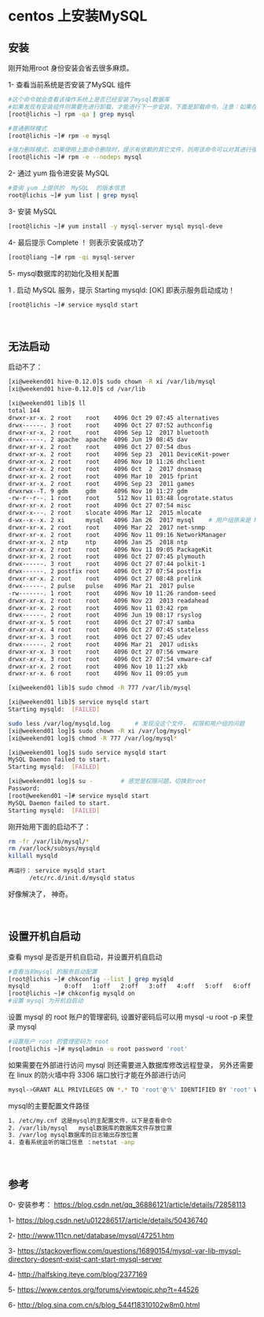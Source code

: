 # centos 上安装MySQL

## 安装

刚开始用root 身份安装会省去很多麻烦。

1- 查看当前系统是否安装了MySQL 组件

```sh
#这个命令就会查看该操作系统上是否已经安装了mysql数据库
#如果发现有安装组件则需要先进行卸载，才能进行下一步安装，下面是卸载命令。注意：如果在进行卸载时，提示：*package mysql is not installea* 则说明系统中已经没有MySQL 组件，直接进行下一步安装即可
[root@lichis ~] rpm -qa | grep mysql　　

#普通删除模式
[root@lichis ~]# rpm -e mysql　　

#强力删除模式，如果使用上面命令删除时，提示有依赖的其它文件，则用该命令可以对其进行强力删除
[root@lichis ~]# rpm -e --nodeps mysql　　
```

2- 通过 yum 指令进安装 MySQL

```sh
#查询 yum 上提供的  MySQL  的版本信息
root@lichis ~]# yum list | grep mysql
```

3- 安装 MySQL

```sh
[root@lichis ~]# yum install -y mysql-server mysql mysql-deve
```

4- 最后提示 Complete ！ 则表示安装成功了

```sh
[root@liang ~]# rpm -qi mysql-server
```

5- mysql数据库的初始化及相关配置

1 . 启动 MySQL 服务，提示 Starting mysqld: [OK] 即表示服务启动成功！

```sh
[root@lichis ~]# service mysqld start
```

<br>

## 无法启动

启动不了：

```sh
[xi@weekend01 hive-0.12.0]$ sudo chown -R xi /var/lib/mysql
[xi@weekend01 hive-0.12.0]$ cd /var/lib

[xi@weekend01 lib]$ ll
total 144
drwxr-xr-x. 2 root    root    4096 Oct 29 07:45 alternatives
drwx------. 3 root    root    4096 Oct 27 07:52 authconfig
drwxr-xr-x. 2 root    root    4096 Sep 12  2017 bluetooth
drwx------. 2 apache  apache  4096 Jun 19 08:45 dav
drwxr-xr-x. 2 root    root    4096 Oct 27 07:54 dbus
drwxr-xr-x. 2 root    root    4096 Sep 23  2011 DeviceKit-power
drwxr-xr-x. 2 root    root    4096 Nov 10 11:26 dhclient
drwxr-xr-x. 2 root    root    4096 Oct  2  2017 dnsmasq
drwxr-xr-x. 2 root    root    4096 Mar 10  2015 fprint
drwxr-xr-x. 2 root    root    4096 Sep 23  2011 games
drwxrwx--T. 9 gdm     gdm     4096 Nov 10 11:27 gdm
-rw-r--r--. 1 root    root     512 Nov 11 03:48 logrotate.status
drwxr-xr-x. 2 root    root    4096 Oct 27 07:54 misc
drwxr-x---. 2 root    slocate 4096 Mar 12  2015 mlocate
d-wx--x--x. 2 xi      mysql   4096 Jan 26  2017 mysql	 # 用户组原来是 MySQL， MySQL
drwxr-xr-x. 2 root    root    4096 Mar 22  2017 net-snmp
drwxr-xr-x. 2 root    root    4096 Nov 11 09:16 NetworkManager
drwxr-xr-x. 2 ntp     ntp     4096 Jan 25  2018 ntp
drwxr-xr-x. 2 root    root    4096 Nov 11 09:05 PackageKit
drwxr-xr-x. 2 root    root    4096 Oct 27 07:45 plymouth
drwx------. 3 root    root    4096 Oct 27 07:44 polkit-1
drwx------. 2 postfix root    4096 Oct 27 07:54 postfix
drwxr-xr-x. 2 root    root    4096 Oct 27 08:48 prelink
drwx------. 2 pulse   pulse   4096 Mar 21  2017 pulse
-rw-------. 1 root    root    4096 Nov 10 11:26 random-seed
drwxr-xr-x. 2 root    root    4096 Nov 23  2013 readahead
drwxr-xr-x. 2 root    root    4096 Nov 11 03:42 rpm
drwx------. 2 root    root    4096 Jun 19 08:17 rsyslog
drwxr-xr-x. 5 root    root    4096 Oct 27 07:47 samba
drwxr-xr-x. 4 root    root    4096 Oct 27 07:45 stateless
drwxr-xr-x. 3 root    root    4096 Oct 27 07:45 udev
drwx------. 2 root    root    4096 Mar 21  2017 udisks
drwxr-xr-x. 3 root    root    4096 Oct 27 07:56 vmware
drwxr-xr-x. 3 root    root    4096 Oct 27 07:54 vmware-caf
drwxr-xr-x. 2 root    root    4096 Nov 10 11:27 xkb
drwxr-xr-x. 6 root    root    4096 Nov 11 09:05 yum

[xi@weekend01 lib]$ sudo chmod -R 777 /var/lib/mysql	

[xi@weekend01 lib]$ service mysqld start
Starting mysqld:  [FAILED]

sudo less /var/log/mysqld.log		# 发现没这个文件， 权限和用户组的问题
[xi@weekend01 log]$ sudo chown -R xi /var/log/mysql*
[xi@weekend01 log]$ chmod -R 777 /var/log/mysql*

[xi@weekend01 log]$ sudo service mysqld start
MySQL Daemon failed to start.
Starting mysqld:  [FAILED]

[xi@weekend01 log]$ su -		# 感觉是权限问题，切换到root
Password: 
[root@weekend01 ~]# service mysqld start
MySQL Daemon failed to start.
Starting mysqld:  [FAILED]
```



刚开始用下面的启动不了：

```sh
rm -fr /var/lib/mysql/*
rm /var/lock/subsys/mysqld 
killall mysqld
 
再运行： service mysqld start
      /etc/rc.d/init.d/mysqld status
```

好像解决了， 神奇。

<br>

## 设置开机自启动

查看 mysql 是否是开机自启动，并设置开机自启动

```sh
#查看当前mysql 的服务启动配置
[root@lichis ~]# chkconfig --list | grep mysqld 
mysqld          0:off   1:off   2:off   3:off   4:off   5:off   6:off   #显示没有开机自启动
[root@lichis ~]# chkconfig mysqld on    
#设置 mysql 为开机自启动
```

设置 mysql 的 root 账户的管理密码, 设置好密码后可以用 mysql -u root -p 来登录 mysql

```sh
#设置账户 root 的管理密码为 root
[root@lichis ~]# mysqladmin -u root password 'root'   
```

如果需要在外部进行访问 mysql 则还需要进入数据库修改远程登录， 另外还需要在 linux 的防火墙中将 3306 端口放行才能在外部进行访问

```sh
mysql->GRANT ALL PRIVILEGES ON *.* TO 'root'@'%' IDENTIFIED BY 'root' WITH GRANT OPTION;
```

mysql的主要配置文件路径

```sh
1. /etc/my.cnf 这是mysql的主配置文件，以下是查看命令
2. /var/lib/mysql   mysql数据库的数据库文件存放位置
3. /var/log mysql数据库的日志输出存放位置
4. 查看系统监听的端口信息 ：netstat -anp 
```

<br>

## 参考

0- 安装参考： https://blog.csdn.net/qq_36886121/article/details/72858113

1- https://blog.csdn.net/u012286517/article/details/50436740

2- http://www.111cn.net/database/mysql/47251.htm

3- https://stackoverflow.com/questions/16890154/mysql-var-lib-mysql-directory-doesnt-exist-cant-start-mysql-server

4- http://halfsking.iteye.com/blog/2377169

5- https://www.centos.org/forums/viewtopic.php?t=44526

6- http://blog.sina.com.cn/s/blog_544f18310102w8m0.html

